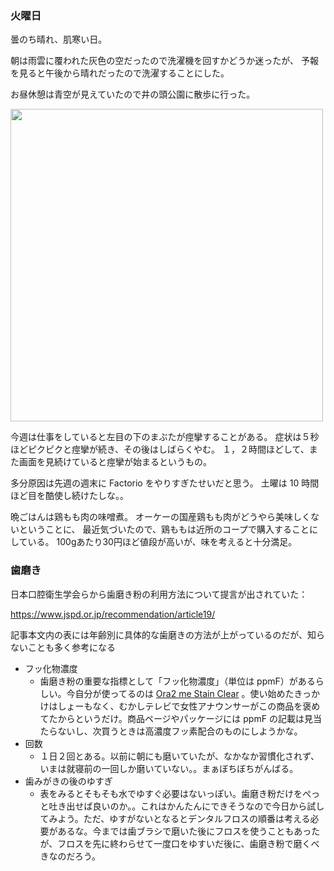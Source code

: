 ### 火曜日

曇のち晴れ、肌寒い日。

朝は雨雲に覆われた灰色の空だったので洗濯機を回すかどうか迷ったが、
予報を見ると午後から晴れだったので洗濯することにした。

お昼休憩は青空が見えていたので井の頭公園に散歩に行った。

<img src="https://i.imgur.com/oavDZky.jpg" width="500">

今週は仕事をしていると左目の下のまぶたが痙攣することがある。
症状は５秒ほどピクピクと痙攣が続き、その後はしばらくやむ。
１，２時間ほどして、また画面を見続けていると痙攣が始まるというもの。

多分原因は先週の週末に Factorio をやりすぎたせいだと思う。
土曜は 10 時間ほど目を酷使し続けたしな。。

晩ごはんは鶏もも肉の味噌煮。
オーケーの国産鶏もも肉がどうやら美味しくないということに、
最近気づいたので、鶏ももは近所のコープで購入することにしている。
100gあたり30円ほど値段が高いが、味を考えると十分満足。

### 歯磨き

日本口腔衛生学会らから歯磨き粉の利用方法について提言が出されていた：

https://www.jspd.or.jp/recommendation/article19/

記事本文内の表には年齢別に具体的な歯磨きの方法が上がっているのだが、知らないことも多く参考になる

- フッ化物濃度
    - 歯磨き粉の重要な指標として「フッ化物濃度」（単位は ppmF）があるらしい。今自分が使ってるのは [Ora2 me Stain Clear](https://jp.sunstar.com/oralcare/ora2/product_001.html) 。使い始めたきっかけはしょーもなく、むかしテレビで女性アナウンサーがこの商品を褒めてたからというだけ。商品ページやパッケージには ppmF の記載は見当たらないし、次買うときは高濃度フッ素配合のものにしようかな。
- 回数
    - １日２回とある。以前に朝にも磨いていたが、なかなか習慣化されず、いまは就寝前の一回しか磨いていない。。まぁぼちぼちがんばる。
- 歯みがきの後のゆすぎ
    - 表をみるとそもそも水でゆすぐ必要はないっぽい。歯磨き粉だけをぺっと吐き出せば良いのか。。これはかんたんにできそうなので今日から試してみよう。ただ、ゆすがないとなるとデンタルフロスの順番は考える必要があるな。今までは歯ブラシで磨いた後にフロスを使うこともあったが、フロスを先に終わらせて一度口をゆすいだ後に、歯磨き粉で磨くべきなのだろう。